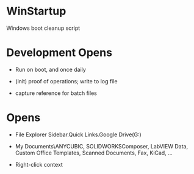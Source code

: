 # WinStartup
Windows boot cleanup script

# Development Opens

- Run on boot, and once daily

- (init) proof of operations; write to log file

- capture reference for batch files

# Opens

- File Explorer Sidebar.Quick Links.Google Drive(G:)

- My Documents\ANYCUBIC, SOLIDWORKSComposer, LabVIEW Data, Custom Office Templates, Scanned Documents, Fax, KiCad, ...

- Right-click context

